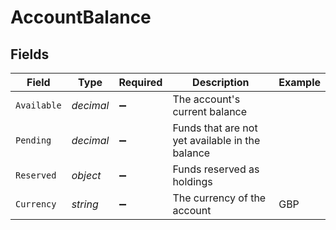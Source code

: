 # AccountBalance


## Fields

| Field                                           | Type                                            | Required                                        | Description                                     | Example                                         |
| ----------------------------------------------- | ----------------------------------------------- | ----------------------------------------------- | ----------------------------------------------- | ----------------------------------------------- |
| `Available`                                     | *decimal*                                       | :heavy_minus_sign:                              | The account's current balance                   |                                                 |
| `Pending`                                       | *decimal*                                       | :heavy_minus_sign:                              | Funds that are not yet available in the balance |                                                 |
| `Reserved`                                      | *object*                                        | :heavy_minus_sign:                              | Funds reserved as holdings                      |                                                 |
| `Currency`                                      | *string*                                        | :heavy_minus_sign:                              | The currency of the account                     | GBP                                             |